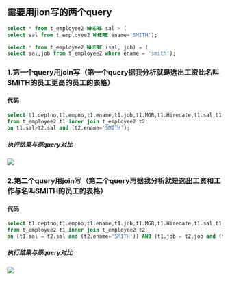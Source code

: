 ## 需要用jion写的两个query
```sql
select * from t_employee2 WHERE sal > (
select sal from t_employee2 WHERE ename='SMITH');

select * from t_employee2 WHERE (sal, job) = (
select sal,job from t_employee2 where ename = 'smith');
```




### 1.第一个query用join写（第一个query据我分析就是选出工资比名叫SMITH的员工更高的员工的表格）
#### 代码
```sql
select t1.deptno,t1.empno,t1.ename,t1.job,t1.MGR,t1.Hiredate,t1.sal,t1.comm           
from t_employee2 t1 inner join t_employee2 t2 
on t1.sal>t2.sal and (t2.ename='SMITH');
```

##### 执行结果与原query对比
![](https://github.com/ty0816/work/blob/master/images/%E7%AC%AC%E4%B8%80%E4%B8%AAquery.png)


### 2.第二个query用join写（第二个query再据我分析就是选出工资和工作与名叫SMITH的员工的表格）
#### 代码
```sql
select t1.deptno,t1.empno,t1.ename,t1.job,t1.MGR,t1.Hiredate,t1.sal,t1.comm          
from t_employee2 t1 inner join t_employee2 t2 
on (t1.sal = t2.sal and (t2.ename='SMITH')) AND (t1.job = t2.job and (t2.ename='SMITH'));
```

##### 执行结果与原query对比
![](https://github.com/ty0816/work/blob/master/images/%E7%AC%AC%E4%BA%8C%E4%B8%AAquery.png)










